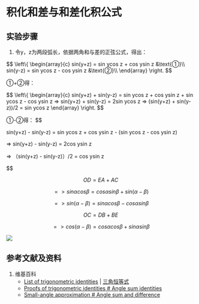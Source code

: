 # 积化和差与和差化积公式

## 实验步骤

1. 令y，z为两段弧长，依据两角和与差的正弦公式，得出：

$$
\left\\{ 
    \begin{array}{c}
        sin(y+z) = sin ycos z + cos ysin z &\text{①}\\\\ 
        sin(y-z) = sin ycos z - cos ysin z &\text{②}\\\\ 
    \end{array}
\right. 
$$

①+②得：

$$
\left\\{ 
    \begin{array}{c}
	sin(y+z) + sin(y-z) = sin ycos z + cos ysin z + sin ycos z - cos ysin z
	=> sin(y+z) + sin(y-z) = 2sin ycos z
	=> (sin(y+z) + sin(y-z))/2 = sin ycos z
    \end{array}
\right. 
$$

①-②得：
$$

sin(y+z) - sin(y-z) = sin ycos z + cos ysin z - (sin ycos z - cos ysin z)

=> sin(y+z) - sin(y-z) = 2cos ysin z

=> （sin(y+z) - sin(y-z)）/2 = cos ysin z

$$

$$ OD=EA+AC $$

$$ => sin α cos β= cos α sin β + sin(α-β) $$

$$ => sin(α-β)= sin α cos β - cos α sin β $$

$$ OC=DB+BE $$ 

$$ => cos(α-β) = cos α cos β + sin α sin β $$

![](/images/欧几里得几何/三角学/三角恒等式/积化和差与和差化积公式/1a1.jpg)

## 参考文献及资料

1. 维基百科
	- [List of trigonometric identities](https://en.wikipedia.org/wiki/List_of_trigonometric_identities) | [三角恒等式](https://zh.wikipedia.org/wiki/%E4%B8%89%E8%A7%92%E6%81%92%E7%AD%89%E5%BC%8F#%E8%A7%92%E7%9A%84%E5%92%8C%E5%B7%AE%E6%81%92%E7%AD%89%E5%BC%8F) 
	- [Proofs of trigonometric identities # Angle sum identities](https://en.wikipedia.org/wiki/Proofs_of_trigonometric_identities#Angle_sum_identities) 
	- [Small-angle approximation # Angle sum and difference](https://en.wikipedia.org/wiki/Small-angle_approximation#Angle_sum_and_difference) 

